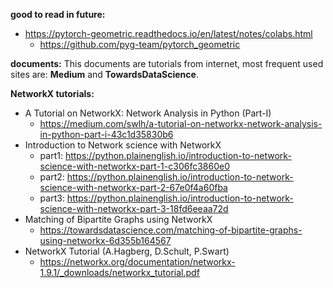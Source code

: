 

**good to read in future:**
* https://pytorch-geometric.readthedocs.io/en/latest/notes/colabs.html
  * https://github.com/pyg-team/pytorch_geometric


**documents:**
This documents are tutorials from internet, most frequent used sites are: **Medium** and **TowardsDataScience**.

**NetworkX tutorials:**
* A Tutorial on NetworkX: Network Analysis in Python (Part-I)
  * https://medium.com/swlh/a-tutorial-on-networkx-network-analysis-in-python-part-i-43c1d35830b6 
* Introduction to Network science with NetworkX
  * part1: https://python.plainenglish.io/introduction-to-network-science-with-networkx-part-1-c306fc3860e0
  * part2: https://python.plainenglish.io/introduction-to-network-science-with-networkx-part-2-67e0f4a60fba
  * part3: https://python.plainenglish.io/introduction-to-network-science-with-networkx-part-3-18fd6eeaa72d
* Matching of Bipartite Graphs using NetworkX
  * https://towardsdatascience.com/matching-of-bipartite-graphs-using-networkx-6d355b164567
* NetworkX Tutorial (A.Hagberg, D.Schult, P.Swart)
  * https://networkx.org/documentation/networkx-1.9.1/_downloads/networkx_tutorial.pdf  


